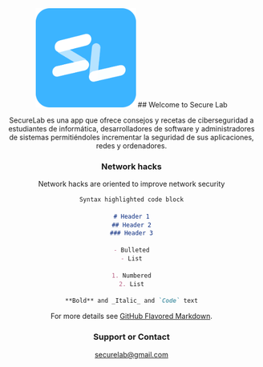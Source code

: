 <div style="text-align:center"><img src="/img/logoazul.png" width="200">
## Welcome to Secure Lab

SecureLab es una app que ofrece consejos y recetas de ciberseguridad a estudiantes de informática, desarrolladores de software y administradores de sistemas permitiéndoles incrementar la seguridad de sus aplicaciones, redes y ordenadores. 

### Network hacks

Network hacks are oriented to improve network security 

```markdown
Syntax highlighted code block

# Header 1
## Header 2
### Header 3

- Bulleted
- List

1. Numbered
2. List

**Bold** and _Italic_ and `Code` text
```





For more details see [GitHub Flavored Markdown](https://guides.github.com/features/mastering-markdown/).


### Support or Contact

securelab@gmail.com
